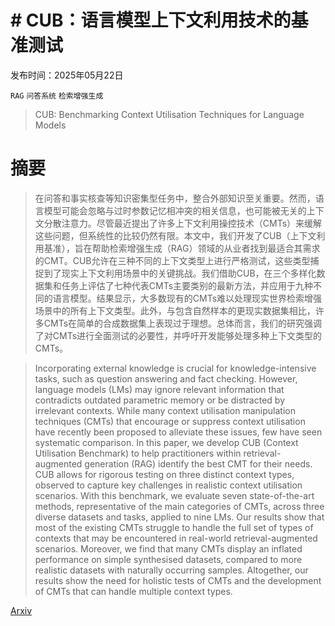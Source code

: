 # # CUB：语言模型上下文利用技术的基准测试

发布时间：2025年05月22日

`RAG` `问答系统` `检索增强生成`

> CUB: Benchmarking Context Utilisation Techniques for Language Models

# 摘要

> 在问答和事实核查等知识密集型任务中，整合外部知识至关重要。然而，语言模型可能会忽略与过时参数记忆相冲突的相关信息，也可能被无关的上下文分散注意力。尽管最近提出了许多上下文利用操控技术（CMTs）来缓解这些问题，但系统性的比较仍然有限。本文中，我们开发了CUB（上下文利用基准），旨在帮助检索增强生成（RAG）领域的从业者找到最适合其需求的CMT。CUB允许在三种不同的上下文类型上进行严格测试，这些类型捕捉到了现实上下文利用场景中的关键挑战。我们借助CUB，在三个多样化数据集和任务上评估了七种代表CMTs主要类别的最新方法，并应用于九种不同的语言模型。结果显示，大多数现有的CMTs难以处理现实世界检索增强场景中的所有上下文类型。此外，与包含自然样本的更现实数据集相比，许多CMTs在简单的合成数据集上表现过于理想。总体而言，我们的研究强调了对CMTs进行全面测试的必要性，并呼吁开发能够处理多种上下文类型的CMTs。

> Incorporating external knowledge is crucial for knowledge-intensive tasks, such as question answering and fact checking. However, language models (LMs) may ignore relevant information that contradicts outdated parametric memory or be distracted by irrelevant contexts. While many context utilisation manipulation techniques (CMTs) that encourage or suppress context utilisation have recently been proposed to alleviate these issues, few have seen systematic comparison. In this paper, we develop CUB (Context Utilisation Benchmark) to help practitioners within retrieval-augmented generation (RAG) identify the best CMT for their needs. CUB allows for rigorous testing on three distinct context types, observed to capture key challenges in realistic context utilisation scenarios. With this benchmark, we evaluate seven state-of-the-art methods, representative of the main categories of CMTs, across three diverse datasets and tasks, applied to nine LMs. Our results show that most of the existing CMTs struggle to handle the full set of types of contexts that may be encountered in real-world retrieval-augmented scenarios. Moreover, we find that many CMTs display an inflated performance on simple synthesised datasets, compared to more realistic datasets with naturally occurring samples. Altogether, our results show the need for holistic tests of CMTs and the development of CMTs that can handle multiple context types.

[Arxiv](https://arxiv.org/abs/2505.16518)